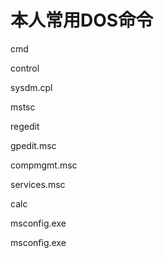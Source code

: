 # 本人常用DOS命令

cmd

control
  
  sysdm.cpl

mstsc

regedit

gpedit.msc

compmgmt.msc

services.msc

calc

msconfig.exe

msconfig.exe



